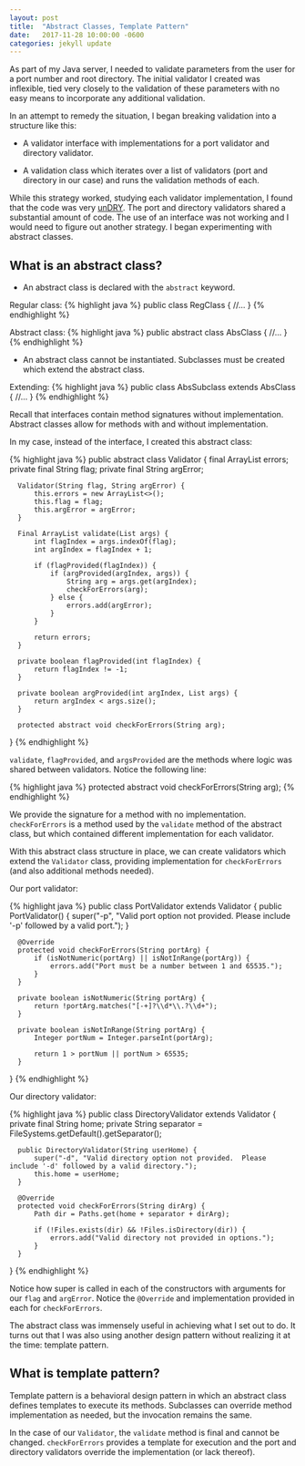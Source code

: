 ```yaml
---
layout: post
title:  "Abstract Classes, Template Pattern"
date:   2017-11-28 10:00:00 -0600
categories: jekyll update
---
```


As part of my Java server, I needed to validate parameters from the user for a port number and root directory.  The initial validator I created was inflexible, tied very closely to the validation of these parameters with no easy means to incorporate any additional validation.

In an attempt to remedy the situation, I began breaking validation into a structure like this:

* A validator interface with implementations for a port validator and directory validator.

* A validation class which iterates over a list of validators (port and directory in our case) and runs the validation methods of each.

While this strategy worked, studying each validator implementation, I found that the code was very [unDRY](https://en.wikipedia.org/wiki/Don%27t_repeat_yourself).  The port and directory validators shared a substantial amount of code.  The use of an interface was not working and I would need to figure out another strategy.  I began experimenting with abstract classes.

## What is an abstract class?

* An abstract class is declared with the `abstract` keyword.

Regular class:
{% highlight java %}
  public class RegClass {
    //...
  }
{% endhighlight %}

Abstract class:
{% highlight java %}
  public abstract class AbsClass {
    //...
  }
{% endhighlight %}

* An abstract class cannot be instantiated.  Subclasses must be created which extend the abstract class.

Extending:
{% highlight java %}
  public class AbsSubclass extends AbsClass {
    //...
  }
{% endhighlight %}

Recall that interfaces contain method signatures without implementation.  Abstract classes allow for methods with and without implementation.

In my case, instead of the interface, I created this abstract class:

{% highlight java %}
  public abstract class Validator {
      final ArrayList errors;
      private final String flag;
      private final String argError;

      Validator(String flag, String argError) {
          this.errors = new ArrayList<>();
          this.flag = flag;
          this.argError = argError;
      }

      Final ArrayList validate(List args) {
          int flagIndex = args.indexOf(flag);
          int argIndex = flagIndex + 1;

          if (flagProvided(flagIndex)) {
              if (argProvided(argIndex, args)) {
                  String arg = args.get(argIndex);
                  checkForErrors(arg);
              } else {
                  errors.add(argError);
              }
          }

          return errors;
      }

      private boolean flagProvided(int flagIndex) {
          return flagIndex != -1;
      }

      private boolean argProvided(int argIndex, List args) {
          return argIndex < args.size();
      }

      protected abstract void checkForErrors(String arg);
  }
{% endhighlight %}

`validate`, `flagProvided`, and `argsProvided` are the methods where logic was shared between validators.  Notice the following line:

{% highlight java %}
  protected abstract void checkForErrors(String arg);
{% endhighlight %}

We provide the signature for a method with no implementation.  `checkForErrors` is a method used by the `validate` method of the abstract class, but which contained different implementation for each validator.

With this abstract class structure in place, we can create validators which extend the `Validator` class, providing implementation for `checkForErrors` (and also additional methods needed).

Our port validator:

{% highlight java %}
  public class PortValidator extends Validator {
      public PortValidator() {
          super("-p", "Valid port option not provided. Please include '-p' followed by a valid port.");
      }

      @Override
      protected void checkForErrors(String portArg) {
          if (isNotNumeric(portArg) || isNotInRange(portArg)) {
              errors.add("Port must be a number between 1 and 65535.");
          }
      }

      private boolean isNotNumeric(String portArg) {
          return !portArg.matches("[-+]?\\d*\\.?\\d+");
      }

      private boolean isNotInRange(String portArg) {
          Integer portNum = Integer.parseInt(portArg);

          return 1 > portNum || portNum > 65535;
      }
  }
{% endhighlight %}

Our directory validator:

{% highlight java %}
  public class DirectoryValidator extends Validator {
      private final String home;
      private String separator = FileSystems.getDefault().getSeparator();

      public DirectoryValidator(String userHome) {
          super("-d", "Valid directory option not provided.  Please include '-d' followed by a valid directory.");
          this.home = userHome;
      }

      @Override
      protected void checkForErrors(String dirArg) {
          Path dir = Paths.get(home + separator + dirArg);

          if (!Files.exists(dir) && !Files.isDirectory(dir)) {
              errors.add("Valid directory not provided in options.");
          }
      }
  }
{% endhighlight %}

Notice how super is called in each of the constructors with arguments for our `flag` and `argError`.
Notice the `@Override` and implementation provided in each for `checkForErrors`.

The abstract class was immensely useful in achieving what I set out to do.  It turns out that I was also using another design pattern without realizing it at the time: template pattern.

## What is template pattern?

Template pattern is a behavioral design pattern in which an abstract class defines templates to execute its methods.  Subclasses can override method implementation as needed, but the invocation remains the same.

In the case of our `Validator`, the `validate` method is final and cannot be changed.  `checkForErrors` provides a template for execution and the port and directory validators override the implementation (or lack thereof).
